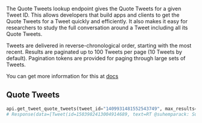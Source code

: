 The Quote Tweets lookup endpoint gives the Quote Tweets for a given Tweet ID.  This allows developers that build apps and clients to get the Quote Tweets for a Tweet quickly and efficiently. It also makes it easy for researchers to study the full conversation around a Tweet including all its Quote Tweets.

Tweets are delivered in reverse-chronological order, starting with the most recent. Results are paginated up to 100 Tweets per page (10 Tweets by default). Pagination tokens are provided for paging through large sets of Tweets.

You can get more information for this at [docs](https://developer.twitter.com/en/docs/twitter-api/tweets/quote-tweets/introduction)

## Quote Tweets

```python
api.get_tweet_quote_tweets(tweet_id="1409931481552543749", max_results=10)
# Response(data=[Tweet(id=1503982413004914689, text=RT @suhemparack: Super excited to share our...), Tweet(id=1495979553889697792, text=RT @chris_bail: Twitter has created an entire...), Tweet(id=1486385372401737728, text=RT @suhemparack: Super excited to share our...), Tweet(id=1480954678447857669, text=RT @suhemparack: Super excited to share our...), Tweet(id=1480639272721940486, text=RT @suhemparack: Super excited to share our...), Tweet(id=1471614967207976961, text=RT @chris_bail: Twitter has created an entire...), Tweet(id=1470423243513372679, text=RT @suhemparack: Super excited to share our...), Tweet(id=1469125403373568001, text=RT @suhemparack: Super excited to share our...), Tweet(id=1468633446935318529, text=RT @suhemparack: Super excited to share our...), Tweet(id=1438256410417143809, text=RT @suhemparack: Super excited to share our...)])
```
